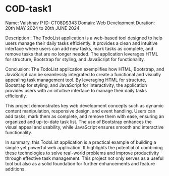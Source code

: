 # COD-task1

Name: Vaishnav P
ID: CT08DS343
Domain: Web Development
Duration: 20th MAY 2024 to 20th JUNE 2024

Description : The TodoList application is a web-based tool designed to help users manage their daily tasks efficiently. It provides a clean and intuitive interface where users can add new tasks, mark tasks as complete, and remove tasks that are no longer needed. The application leverages HTML for structure, Bootstrap for styling, and JavaScript for functionality.


Conclusion: The TodoList application exemplifies how HTML, Bootstrap, and JavaScript can be seamlessly integrated to create a functional and visually appealing task management tool. By leveraging HTML for structure, Bootstrap for styling, and JavaScript for interactivity, the application provides users with an intuitive interface to manage their daily tasks efficiently.

This project demonstrates key web development concepts such as dynamic content manipulation, responsive design, and event handling. Users can add tasks, mark them as complete, and remove them with ease, ensuring an organized and up-to-date task list. The use of Bootstrap enhances the visual appeal and usability, while JavaScript ensures smooth and interactive functionality.

In summary, this TodoList application is a practical example of building a simple yet powerful web application. It highlights the potential of combining these technologies to solve real-world problems and improve productivity through effective task management. This project not only serves as a useful tool but also as a solid foundation for further enhancements and feature additions.
